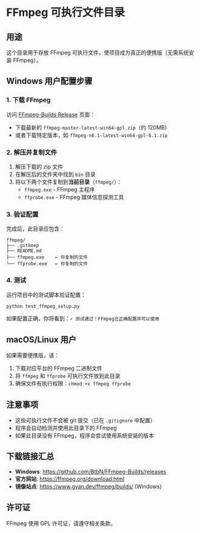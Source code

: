 # FFmpeg 可执行文件目录

## 用途

这个目录用于存放 FFmpeg 可执行文件，使项目成为真正的便携版（无需系统安装 FFmpeg）。

## Windows 用户配置步骤

### 1. 下载 FFmpeg

访问 [FFmpeg-Builds Release](https://github.com/BtbN/FFmpeg-Builds/releases) 页面：

- 下载最新的 `ffmpeg-master-latest-win64-gpl.zip`（约 120MB）
- 或者下载特定版本，如 `ffmpeg-n6.1-latest-win64-gpl-6.1.zip`

### 2. 解压并复制文件

1. 解压下载的 zip 文件
2. 在解压后的文件夹中找到 `bin` 目录
3. 将以下两个文件复制到**当前目录**（`ffmpeg/`）：
   - `ffmpeg.exe` - FFmpeg 主程序
   - `ffprobe.exe` - FFmpeg 媒体信息探测工具

### 3. 验证配置

完成后，此目录应包含：

```
ffmpeg/
├── .gitkeep
├── README.md
├── ffmpeg.exe    ← 你复制的文件
└── ffprobe.exe   ← 你复制的文件
```

### 4. 测试

运行项目中的测试脚本验证配置：

```bash
python test_ffmpeg_setup.py
```

如果配置正确，你将看到：`✓ 测试通过！FFmpeg已正确配置并可以使用`

## macOS/Linux 用户

如果需要便携版，请：

1. 下载对应平台的 FFmpeg 二进制文件
2. 将 `ffmpeg` 和 `ffprobe` 可执行文件放到此目录
3. 确保文件有执行权限：`chmod +x ffmpeg ffprobe`

## 注意事项

- 这些可执行文件不会被 git 提交（已在 `.gitignore` 中配置）
- 程序会自动检测并使用此目录下的 FFmpeg
- 如果此目录没有 FFmpeg，程序会尝试使用系统安装的版本

## 下载链接汇总

- **Windows**: https://github.com/BtbN/FFmpeg-Builds/releases
- **官方网站**: https://ffmpeg.org/download.html
- **镜像站点**: https://www.gyan.dev/ffmpeg/builds/ (Windows)

## 许可证

FFmpeg 使用 GPL 许可证，请遵守相关条款。

